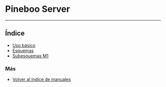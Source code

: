 # Pineboo Server
---------------------------

## Índice

  * [Uso básico](./uso_basico.md)
  * [Esquemas](./esquemas.md)
  * [Subesquemas M1](./subesquemas_m1.md)


### Más

  * [Volver al índice de manuales](../README.md)

